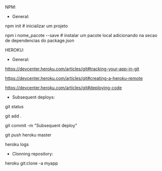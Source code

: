 NPM:

+ General:

npm init # inicializar um projeto

npm i nome_pacote --save <package>  # instalar um pacote local adicionando na secao de dependencias do package.json

  
HEROKU:

+ General:

https://devcenter.heroku.com/articles/git#tracking-your-app-in-git

https://devcenter.heroku.com/articles/git#creating-a-heroku-remote

https://devcenter.heroku.com/articles/git#deploying-code

+ Subsequent deploys:

git status

git add .

git commit -m "Subsequent deploy"

git push heroku master

heroku logs

+ Clonning repository:

heroku git:clone -a myapp
